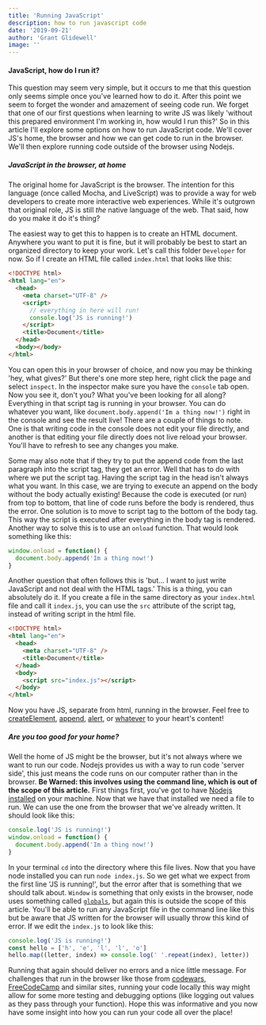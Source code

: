 ```yaml
---
title: 'Running JavaScript'
description: how to run javascript code
date: '2019-09-21'
author: 'Grant Glidewell'
image: ''
---
```


#### JavaScript, how do I run it?

This question may seem very simple, but it occurs to me that this question only seems simple once you've learned how to do it. After this point we seem to forget the wonder and amazement of seeing code run. We forget that one of our first questions when learning to write JS was likely 'without this prepared environment I'm working in, how would I run this?' So in this article I'll explore some options on how to run JavaScript code. We'll cover JS's home, the browser and how we can get code to run in the browser. We'll then explore running code outside of the browser using Nodejs.

##### JavaScript in the browser, at home

The original home for JavaScript is the browser. The intention for this language (once called Mocha, and LiveScript) was to provide a way for web developers to create more interactive web experiences. While it's outgrown that original role, JS is still _the_ native language of the web. That said, how do you make it do it's thing?

The easiest way to get this to happen is to create an HTML document. Anywhere you want to put it is fine, but it will probably be best to start an organized directory to keep your work. Let's call this folder `Developer` for now. So if I create an HTML file called `index.html` that looks like this:

```html
<!DOCTYPE html>
<html lang="en">
  <head>
    <meta charset="UTF-8" />
    <script>
      // everything in here will run!
      console.log('JS is running!')
    </script>
    <title>Document</title>
  </head>
  <body></body>
</html>
```

You can open this in your browser of choice, and now you may be thinking 'hey, what gives?' But there's one more step here, right click the page and select `inspect`. In the inspector make sure you have the `console` tab open. Now you see it, don't you? What you've been looking for all along? Everything in that script tag is running in your browser. You can do whatever you want, like `document.body.append('Im a thing now!')` right in the console and see the result live! There are a couple of things to note. One is that writing code in the console does not edit your file directly, and another is that editing your file directly does not live reload your browser. You'll have to refresh to see any changes you make.

Some may also note that if they try to put the append code from the last paragraph into the script tag, they get an error. Well that has to do with where we put the script tag. Having the script tag in the head isn't always what you want. In this case, we are trying to execute an append on the body without the body actually existing! Because the code is executed (or run) from top to bottom, that line of code runs before the body is rendered, thus the error. One solution is to move to script tag to the bottom of the body tag. This way the script is executed after everything in the body tag is rendered. Another way to solve this is to use an `onload` function. That would look something like this:

```js
window.onload = function() {
  document.body.append('Im a thing now!')
}
```

Another question that often follows this is 'but... I want to just write JavaScript and not deal with the HTML tags.' This is a thing, you can absolutely do it. If you create a file in the same directory as your `index.html` file and call it `index.js`, you can use the `src` attribute of the script tag, instead of writing script in the html file.

```html
<!DOCTYPE html>
<html lang="en">
  <head>
    <meta charset="UTF-8" />
    <title>Document</title>
  </head>
  <body>
    <script src="index.js"></script>
  </body>
</html>
```

Now you have JS, separate from html, running in the browser. Feel free to [createElement](https://developer.mozilla.org/en-US/docs/Web/API/Document/createElement), [append](https://developer.mozilla.org/en-US/docs/Web/API/ParentNode/append), [alert](https://developer.mozilla.org/en-US/docs/Web/API/Window/alert), or [whatever](https://developer.mozilla.org/en-US/docs/Web/API/HTML_DOM_API) to your heart's content!

##### Are you too good for your home?

Well the home of JS might be the browser, but it's not always where we want to run our code. Nodejs provides us with a way to run code 'server side', this just means the code runs on our computer rather than in the browser. **Be Warned: this involves using the command line, which is out of the scope of this article.** First things first, you've got to have [Nodejs installed](https://nodejs.org/en/download/) on your machine. Now that we have that installed we need a file to run. We can use the one from the browser that we've already written. It should look like this:

```js
console.log('JS is running!')
window.onload = function() {
  document.body.append('Im a thing now!')
}
```

In your terminal `cd` into the directory where this file lives. Now that you have node installed you can run `node index.js`. So we get what we expect from the first line 'JS is running!', but the error after that is something that we should talk about. `Window` is something that only exists in the browser, node uses something called [`globals`](https://nodejs.org/api/globals.html), but again this is outside the scope of this article. You'll be able to run any JavaScript file in the command line like this but be aware that JS written for the browser will usually throw this kind of error. If we edit the `index.js` to look like this:

```js
console.log('JS is running!')
const hello = ['h', 'e', 'l', 'l', 'o']
hello.map((letter, index) => console.log(' '.repeat(index), letter))
```

Running that again should deliver no errors and a nice little message. For challenges that run in the browser like those from [codewars](https://www.codewars.com), [FreeCodeCamp](https://www.freecodecamp.org) and similar sites, running your code locally this way might allow for some more testing and debugging options (like logging out values as they pass through your function). Hope this was informative and you now have some insight into how you can run your code all over the place!
